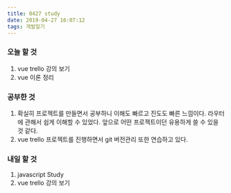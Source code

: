 ```yaml
---
title: 0427 study
date: 2019-04-27 16:07:12
tags: 개발일기
---
```


### 오늘 할 것

1. vue trello 강의 보기
2. vue 이론 정리

### 공부한 것

1. 확실히 프로젝트를 만들면서 공부하니 이해도 빠르고 진도도 빠른 느낌이다.
   라우터에 관해서 쉽게 이해할 수 있었다. 앞으로 어떤 프로젝트이던 유용하게 쓸 수 있을 것 같다.
2. vue trello 프로젝트를 진행하면서 git 버전관리 또한 연습하고 있다.

### 내일 할 것

1. javascript Study
2. vue trello 강의 보기
